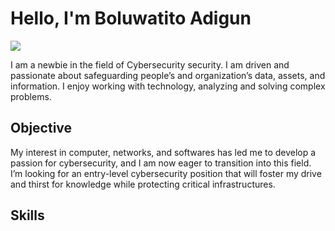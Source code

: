 # Hello, I'm Boluwatito Adigun
<a href="https://linkedin.com/in/boluwatito-adigun-42019415b/"><img src="https://img.shields.io/badge/-LinkedIn-0072b1?&style=for-the-badge&logo=linkedin&logoColor=white" /></a>

I am a newbie in the field of Cybersecurity security. I am driven and passionate about safeguarding people’s and organization’s data, assets, and  information. I enjoy working with technology, analyzing and solving complex problems. 


## Objective

My interest in computer, networks, and softwares has led me to develop a passion for cybersecurity, and I am now eager to transition into this field.  I’m looking for an entry-level cybersecurity position that will foster my drive and thirst for knowledge while protecting critical infrastructures.

## Skills
